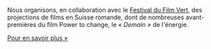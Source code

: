 Nous organisons, en collaboration avec le [Festival du Film Vert](http://www.festivaldufilmvert.ch/), des projections de films en Suisse romande, dont de nombreuses avant-premières du film Power to change, le _«&nbsp;Demain&nbsp;»_ de l'énergie.

[Pour en savoir plus »](actualite/nouvelles/20160928-films)

